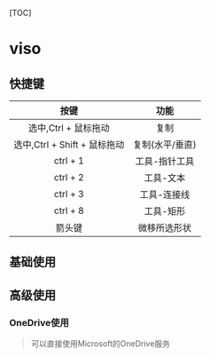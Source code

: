 [TOC]

# viso

## 快捷键

|             按键             |      功能       |
| :--------------------------: | :-------------: |
|     选中,Ctrl + 鼠标拖动     |      复制       |
| 选中,Ctrl + Shift + 鼠标拖动 | 复制(水平/垂直) |
|           ctrl + 1           |  工具-指针工具  |
|           ctrl + 2           |    工具-文本    |
|           ctrl + 3           |   工具-连接线   |
|           ctrl + 8           |    工具-矩形    |
|            箭头键            |  微移所选形状   |

## 基础使用

## 高级使用

### OneDrive使用

> 可以直接使用Microsoft的OneDrive服务

